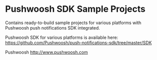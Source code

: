 Pushwoosh SDK Sample Projects
=====================

Contains ready-to-build sample projects for various platforms with Pushwoosh push notifications SDK integrated.

Pushwoosh SDK for various platforms is available here:  
https://github.com/Pushwoosh/push-notifications-sdk/tree/master/SDK

Pushwoosh
http://www.pushwoosh.com
